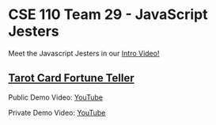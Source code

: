 # CSE 110 Team 29 - JavaScript Jesters

Meet the Javascript Jesters in our [Intro Video!](admin/videos/teamintro.mp4)

## [Tarot Card Fortune Teller](https://cse110-sp23-group29.github.io/)

Public Demo Video: [YouTube](https://youtu.be/6sKPA6J-EOk)

Private Demo Video: [YouTube](https://youtu.be/AkixOWes7f0)